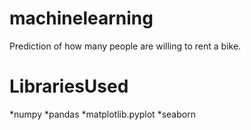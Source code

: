 # machinelearning
Prediction of how many people are willing to rent a bike.

# LibrariesUsed
*numpy 
*pandas
*matplotlib.pyplot 
*seaborn
